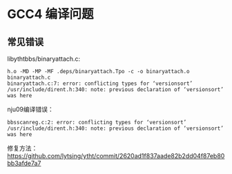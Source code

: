 # GCC4 编译问题

## 常见错误

libythtbbs/binaryattach.c:

```
h.o -MD -MP -MF .deps/binaryattach.Tpo -c -o binaryattach.o binaryattach.c
binaryattach.c:7: error: conflicting types for ‘versionsort’
/usr/include/dirent.h:340: note: previous declaration of ‘versionsort’ was here
```


nju09编译错误：

```
bbsscanreg.c:2: error: conflicting types for ‘versionsort’
/usr/include/dirent.h:340: note: previous declaration of ‘versionsort’ was here
```

修复方法： https://github.com/lytsing/ytht/commit/2620ad1f837aade82b2dd04f87eb80bb3afde7a7

